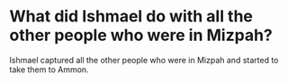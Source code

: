 # What did Ishmael do with all the other people who were in Mizpah?

Ishmael captured all the other people who were in Mizpah and started to take them to Ammon.
